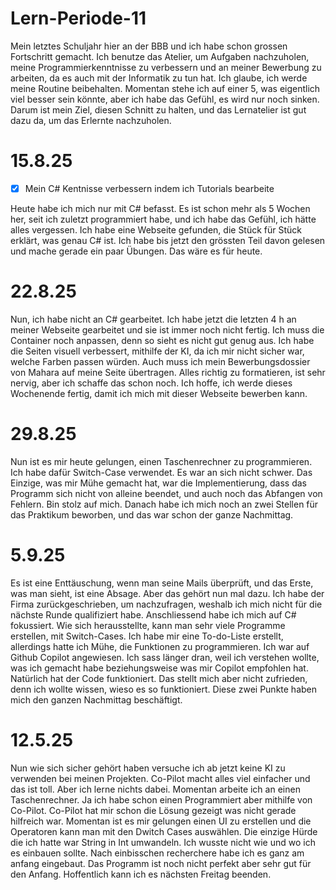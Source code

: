 # Lern-Periode-11

Mein letztes Schuljahr hier an der BBB und ich habe schon grossen Fortschritt gemacht. Ich benutze das Atelier, um Aufgaben nachzuholen, meine Programmierkenntnisse zu verbessern und an meiner Bewerbung zu arbeiten, da es auch mit der Informatik zu tun hat. Ich glaube, ich werde meine Routine beibehalten. Momentan stehe ich auf einer 5, was eigentlich viel besser sein könnte, aber ich habe das Gefühl, es wird nur noch sinken. Darum ist mein Ziel, diesen Schnitt zu halten, und das Lernatelier ist gut dazu da, um das Erlernte nachzuholen. 

# 15.8.25

- [x] Mein C# Kentnisse verbessern indem ich Tutorials bearbeite

Heute habe ich mich nur mit C# befasst. Es ist schon mehr als 5 Wochen her, seit ich zuletzt programmiert habe, und ich habe das Gefühl, ich hätte alles vergessen. Ich habe eine Webseite gefunden, die Stück für Stück erklärt, was genau C# ist. Ich habe bis jetzt den grössten Teil davon gelesen und mache gerade ein paar Übungen. Das wäre es für heute. 

# 22.8.25

Nun, ich habe nicht an C# gearbeitet. Ich habe jetzt die letzten 4 h an meiner Webseite gearbeitet und sie ist immer noch nicht fertig. Ich muss die Container noch anpassen, denn so sieht es nicht gut genug aus. Ich habe die Seiten visuell verbessert, mithilfe der KI, da ich mir nicht sicher war, welche Farben passen würden. Auch muss ich mein Bewerbungsdossier von Mahara auf meine Seite übertragen. Alles richtig zu formatieren, ist sehr nervig, aber ich schaffe das schon noch. Ich hoffe, ich werde dieses Wochenende fertig, damit ich mich mit dieser Webseite bewerben kann. 

# 29.8.25 

Nun ist es mir heute gelungen, einen Taschenrechner zu programmieren. Ich habe dafür Switch-Case verwendet. Es war an sich nicht schwer. Das Einzige, was mir Mühe gemacht hat, war die Implementierung, dass das Programm sich nicht von alleine beendet, und auch noch das Abfangen von Fehlern. Bin stolz auf mich. Danach habe ich mich noch an zwei Stellen für das Praktikum beworben, und das war schon der ganze Nachmittag. 


# 5.9.25

Es ist eine Enttäuschung, wenn man seine Mails überprüft, und das Erste, was man sieht, ist eine Absage. Aber das gehört nun mal dazu. Ich habe der Firma zurückgeschrieben, um nachzufragen, weshalb ich mich nicht für die nächste Runde qualifiziert habe. Anschliessend habe ich mich auf C# fokussiert. Wie sich herausstellte, kann man sehr viele Programme erstellen, mit Switch-Cases. Ich habe mir eine To-do-Liste erstellt, allerdings hatte ich Mühe, die Funktionen zu programmieren. Ich war auf Github Copilot angewiesen. Ich sass länger dran, weil ich verstehen wollte, was ich gemacht habe beziehungsweise was mir Copilot empfohlen hat. Natürlich hat der Code funktioniert. Das stellt mich aber nicht zufrieden, denn ich wollte wissen, wieso es so funktioniert. Diese zwei Punkte haben mich den ganzen Nachmittag beschäftigt. 

# 12.5.25

Nun wie sich sicher gehört haben versuche ich ab jetzt keine KI zu verwenden bei meinen Projekten. Co-Pilot macht alles viel einfacher und das ist toll. Aber ich lerne nichts dabei. Momentan arbeite ich an einen Taschenrechner. Ja ich habe schon einen Programmiert aber mithilfe von Co-Pilot. Co-Pilot hat mir schon die Lösung gezeigt was nicht gerade hilfreich war. Momentan ist es mir gelungen einen UI zu erstellen und die Operatoren kann man mit den Dwitch Cases auswählen. Die einzige Hürde die ich hatte war String in Int umwandeln. Ich wusste nicht wie und wo ich es einbauen sollte. Nach einbisschen recherchere habe ich es ganz am anfang eingebaut. Das Programm ist noch nicht perfekt aber sehr gut für den Anfang. Hoffentlich kann ich es nächsten Freitag beenden. 
